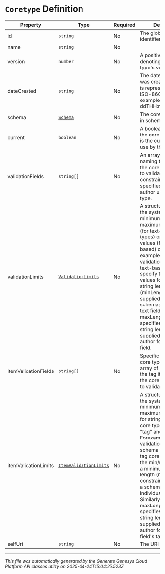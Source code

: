 # `Coretype` Definition

| Property | Type | Required | Description |
|----------|------|----------|-------------|
| id | `string` | No | The globally unique identifier for the object. |
| name | `string` | No |  |
| version | `number` | No | A positive integer denoting the core type's version |
| dateCreated | `string` | No | The date the core type was created. Date time is represented as an ISO-8601 string. For example: yyyy-MM-ddTHH:mm:ss[.mmm]Z |
| schema | [`Schema`](schema-definition.md) | No | The core type's built-in schema |
| current | `boolean` | No | A boolean indicating if the core type's version is the current one in use by the system |
| validationFields | `string[]` | No | An array of strings naming the fields of the core type subject to validation.  Validation constraints are specified by a schema author using the core type. |
| validationLimits | [`ValidationLimits`](validationlimits-definition.md) | No | A structure denoting the system-imposed minimum and maximum string length (for text-based core types) or numeric values (for number-based) core types.  For example, the validationLimits for a text-based core type specify the min/max values for a minimum string length (minLength) constraint supplied by a schemaauthor on a text field.  Similarly, the maxLength's min/max specifies maximum string length constraint supplied by a schema author for the same field. |
| itemValidationFields | `string[]` | No | Specific to the "tag" core type, this is an array of strings naming the tag item fields of the core type subject to validation |
| itemValidationLimits | [`ItemValidationLimits`](itemvalidationlimits-definition.md) | No | A structure denoting the system-imposed minimum and maximum string length for string-array based core types such as "tag" and "enum".  Forexample, the validationLimits for a schema field using a tag core type specify the min/max values for a minimum string length (minLength) constraint supplied by a schema author on individual tags.  Similarly, the maxLength's min/max specifies maximum string length constraint supplied by a schema author for the same field's tags. |
| selfUri | `string` | No | The URI for this object |

---

*This file was automatically generated by the Generate Genesys Cloud Platform API classes utility on 2025-04-24T15:04:25.523Z*